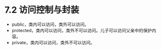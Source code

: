 # 7.2 访问控制与封装

- public，类内可以访问，类外可以访问。
- protected，类内可以访问，类外不可以访问。儿子可以访问父亲中的保护内容。
- private，类内可以访问，类外不可以访问。
